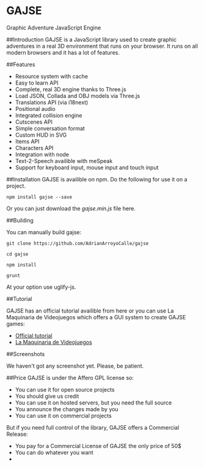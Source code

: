 GAJSE
=====

Graphic Adventure JavaScript Engine

##Introduction
GAJSE is a JavaScript library used to create graphic adventures in a real 3D environment that runs on your browser. It runs on all modern browsers and it has a lot of features. 

##Features

 * Resource system with cache
 * Easy to learn API
 * Complete, real 3D engine thanks to Three.js
 * Load JSON, Collada and OBJ models via Three.js
 * Translations API (via i18next)
 * Positional audio
 * Integrated collision engine
 * Cutscenes API
 * Simple conversation format
 * Custom HUD in SVG
 * Items API
 * Characters API
 * Integration with node
 * Text-2-Speech availible with meSpeak
 * Support for keyboard input, mouse input and touch input

##Installation
GAJSE is availible on npm. Do the following for use it on a project.

```
npm install gajse --save
```

Or you can just download the _gajse.min.js_ file here.

##Building

You can manually build gajse:

```
git clone https://github.com/AdrianArroyoCalle/gajse

cd gajse

npm install

grunt

```

At your option use uglify-js.

##Tutorial

GAJSE has an official tutorial availible from here or you can use La Maquinaria de Videojuegos which offers a GUI system to create GAJSE games:

 * [Official tutorial](http://github.com/AdrianArroyoCalle/gajse/wiki/Tutorial-1)
 * [La Maquinaria de Videojuegos](http://lamaquinariadevideojuegos-divel.rhcloud.com)

##Screenshots

We haven't got any screenshot yet. Please, be patient.

##Price
GAJSE is under the Affero GPL license so:

 * You can use it for open source projects
 * You should give us credit
 * You can use it on hosted servers, but you need the full source
 * You announce the changes made by you
 * You can use it on commercial projects

But if you need full control of the library, GAJSE offers a Commercial Release:

 * You pay for a Commercial License of GAJSE the only price of 50$
 * You can do whatever you want
 *
